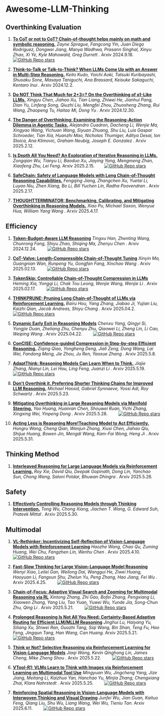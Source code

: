 # Awesome-LLM-Thinking

## Overthinking Evaluation


1. [**To CoT or not to CoT? Chain-of-thought helps mainly on math and symbolic reasoning.**](https://arxiv.org/abs/2409.12183) *Zayne Sprague, Fangcong Yin, Juan Diego Rodriguez, Dongwei Jiang, Manya Wadhwa, Prasann Singhal, Xinyu Zhao, Xi Ye, Kyle Mahowald, Greg Durrett
.* Arxiv 2024.9.18.&nbsp;&nbsp;&nbsp;&nbsp;&nbsp;&nbsp;&nbsp; [![GitHub Repo stars](https://img.shields.io/github/stars/Zayne-sprague/To-CoT-or-not-to-CoT)](https://github.com/Zayne-sprague/To-CoT-or-not-to-CoT)

2. [**Think-to-Talk or Talk-to-Think? When LLMs Come Up with an Answer in Multi-Step Reasoning.**](https://arxiv.org/abs/2412.01113) *Keito Kudo, Yoichi Aoki, Tatsuki Kuribayashi, Shusaku Sone, Masaya Taniguchi, Ana Brassard, Keisuke Sakaguchi, Kentaro Inui
.* Arxiv 2024.12.2.

3. [**Do NOT Think That Much for 2+3=? On the Overthinking of o1-Like LLMs.**](https://arxiv.org/abs/2412.21187) *Xingyu Chen, Jiahao Xu, Tian Liang, Zhiwei He, Jianhui Pang, Dian Yu, Linfeng Song, Qiuzhi Liu, Mengfei Zhou, Zhuosheng Zhang, Rui Wang, Zhaopeng Tu, Haitao Mi, Dong Yu
.* Arxiv 2024.12.30.

4. [**The Danger of Overthinking: Examining the Reasoning-Action Dilemma in Agentic Tasks.**](https://arxiv.org/abs/2502.08235) *Alejandro Cuadron, Dacheng Li, Wenjie Ma, Xingyao Wang, Yichuan Wang, Siyuan Zhuang, Shu Liu, Luis Gaspar Schroeder, Tian Xia, Huanzhi Mao, Nicholas Thumiger, Aditya Desai, Ion Stoica, Ana Klimovic, Graham Neubig, Joseph E. Gonzalez
.* Arxiv 2025.2.12.

5. [**Is Depth All You Need? An Exploration of Iterative Reasoning in LLMs.**](https://arxiv.org/abs/2502.10858) *Zongqian Wu, Tianyu Li, Baoduo Xu, Jiaying Yang, Mengmeng Zhan, Xiaofeng Zhu, Lei Feng.* Arxiv 2025.2.15.&nbsp;&nbsp;&nbsp;&nbsp;&nbsp;&nbsp;&nbsp; [![GitHub Repo stars](https://img.shields.io/github/stars/zongqianwu/breadth)](https://github.com/zongqianwu/breadth)

6. [**SafeChain: Safety of Language Models with Long Chain-of-Thought Reasoning Capabilities.**](https://arxiv.org/abs/2502.12025) *Fengqing Jiang, Zhangchen Xu, Yuetai Li, Luyao Niu, Zhen Xiang, Bo Li, Bill Yuchen Lin, Radha Poovendran
.* Arxiv 2025.2.17.

7. [**THOUGHTTERMINATOR: Benchmarking, Calibrating, and Mitigating Overthinking in Reasoning Models.**](https://arxiv.org/abs/2504.13367) *Xiao Pu, Michael Saxon, Wenyue Hua, William Yang Wang
.* Arxiv 2025.4.17.




## Efficiency


1. [**Token-Budget-Aware LLM Reasoning**](https://arxiv.org/abs/2412.18547) *Tingxu Han, Zhenting Wang, Chunrong Fang, Shiyu Zhao, Shiqing Ma, Zhenyu Chen
.* Arxiv 2024.12.24. &nbsp;&nbsp;&nbsp;&nbsp;&nbsp;&nbsp;&nbsp; [![GitHub Repo stars](https://img.shields.io/github/stars/GeniusHTX/TALE)](https://github.com/GeniusHTX/TALE)

2. [**CoT-Valve: Length-Compressible Chain-of-Thought Tuning**](https://arxiv.org/abs/2502.09601) *Xinyin Ma, Guangnian Wan, Runpeng Yu, Gongfan Fang, Xinchao Wang
.* Arxiv 2025.02.13. &nbsp;&nbsp;&nbsp;&nbsp;&nbsp;&nbsp;&nbsp; [![GitHub Repo stars](https://img.shields.io/github/stars/horseee/CoT-Valve)](https://github.com/horseee/CoT-Valve)

3. [**TokenSkip: Controllable Chain-of-Thought Compression in LLMs**](https://arxiv.org/abs/2502.12067) *Heming Xia, Yongqi Li, Chak Tou Leong, Wenjie Wang, Wenjie Li
.* Arxiv 2025.02.17. &nbsp;&nbsp;&nbsp;&nbsp;&nbsp;&nbsp;&nbsp; [![GitHub Repo stars](https://img.shields.io/github/stars/hemingkx/TokenSkip)](https://github.com/hemingkx/TokenSkip)


4. [**THINKPRUNE: Pruning Long Chain-of-Thought of LLMs via Reinforcement Learning.**](https://arxiv.org/abs/2504.01296) *Bairu Hou, Yang Zhang, Jiabao Ji, Yujian Liu, Kaizhi Qian, Jacob Andreas, Shiyu Chang
.* Arxiv 2025.04.2. &nbsp;&nbsp;&nbsp;&nbsp;&nbsp;&nbsp;&nbsp; [![GitHub Repo stars](https://img.shields.io/github/stars/UCSB-NLP-Chang/ThinkPrune)](https://github.com/UCSB-NLP-Chang/ThinkPrune)

5. [**Dynamic Early Exit in Reasoning Models**](https://arxiv.org/abs/2504.15895) *Chenxu Yang, Qingyi Si, Yongjie Duan, Zheliang Zhu, Chenyu Zhu, Qiaowei Li, Zheng Lin, Li Cao, Weiping Wang
.* Arxiv 2025.04.22. &nbsp;&nbsp;&nbsp;&nbsp;&nbsp;&nbsp;&nbsp; [![GitHub Repo stars](https://img.shields.io/github/stars/iie-ycx/DEER)](https://github.com/iie-ycx/DEER)

6. [**ConCISE: Confidence-guided Compression in Step-by-step Efficient Reasoning.**](https://arxiv.org/abs/2505.17813) *Ziqing Qiao, Yongheng Deng, Jiali Zeng, Dong Wang, Lai Wei, Fandong Meng, Jie Zhou, Ju Ren, Yaoxue Zhang
.* Arxiv 2025.5.8.

7. [**AdaptThink: Reasoning Models Can Learn When to Think.**](https://arxiv.org/abs/2505.13417) *Jiajie Zhang, Nianyi Lin, Lei Hou, Ling Feng, Juanzi Li
.* Arxiv 2025.5.19.&nbsp;&nbsp;&nbsp;&nbsp;&nbsp;&nbsp;&nbsp; [![GitHub Repo stars](https://img.shields.io/github/stars/THU-KEG/AdaptThink)](https://github.com/THU-KEG/AdaptThink)
   


8. [**Don’t Overthink it. Preferring Shorter Thinking Chains for Improved LLM Reasoning.**](https://arxiv.org/abs/2505.17813) *Michael Hassid, Gabriel Synnaeve, Yossi Adi, Roy Schwartz
.* Arxiv 2025.5.23.

9. [**Mitigating Overthinking in Large Reasoning Models via Manifold Steering.**](https://arxiv.org/abs/2505.22411) *Yao Huang, Huanran Chen, Shouwei Ruan, Yichi Zhang, Xingxing Wei, Yinpeng Dong
.* Arxiv 2025.5.28. &nbsp;&nbsp;&nbsp;&nbsp;&nbsp;&nbsp;&nbsp; [![GitHub Repo stars](https://img.shields.io/github/stars/Aries-iai/Manifold_Steering)](https://github.com/Aries-iai/Manifold_Steering)

10. [**Acting Less is Reasoning More!Teaching Model to Act Efficiently.**](https://arxiv.org/abs/2504.14870) *Hongru Wang, Cheng Qian, Wanjun Zhong, Xiusi Chen, Jiahao Qiu, Shijue Huang, Bowen Jin, Mengdi Wang, Kam-Fai Wong, Heng Ji
.* Arxiv 2025.5.31.


## Thinking Method

1. [**Interleaved Reasoning for Large Language Models via Reinforcement Learning.**](https://arxiv.org/abs/2505.19640) *Roy Xie, David Qiu, Deepak Gopinath, Dong Lin, Yanchao Sun, Chong Wang, Saloni Potdar, Bhuwan Dhingra
.* Arxiv 2025.5.26.

   







## Safety
1. [**Effectively Controlling Reasoning Models through Thinking Intervention.**](https://arxiv.org/abs/2503.24370) *Tong Wu, Chong Xiang, Jiachen T. Wang, G. Edward Suh, Prateek Mittal
.* Arxiv 2025.5.30.


## Multimodal

1. [**VL-Rethinker: Incentivizing Self-Reflection of Vision-Language Models with Reinforcement Learning**](https://arxiv.org/abs/2504.08837) *Haozhe Wang, Chao Qu, Zuming Huang, Wei Chu, Fangzhen Lin, Wenhu Chen
.* Arxiv 2025.4.10. &nbsp;&nbsp;&nbsp;&nbsp;&nbsp;&nbsp;&nbsp; [![GitHub Repo stars](https://img.shields.io/github/stars/TIGER-AI-Lab/VL-Rethinker)](https://github.com/TIGER-AI-Lab/VL-Rethinker/)

2. [**Fast-Slow Thinking for Large Vision-Language Model Reasoning**](https://arxiv.org/abs/2504.18458) *Wenyi Xiao, Leilei Gan, Weilong Dai, Wanggui He, Ziwei Huang, Haoyuan Li, Fangxun Shu, Zhelun Yu, Peng Zhang, Hao Jiang, Fei Wu
.* Arxiv 2025.4.25. &nbsp;&nbsp;&nbsp;&nbsp;&nbsp;&nbsp;&nbsp; [![GitHub Repo stars](https://img.shields.io/github/stars/Mr-Loevan/FAST)](https://github.com/Mr-Loevan/FAST)


3. [**Chain-of-Focus: Adaptive Visual Search and Zooming for Multimodal Reasoning via RL**](https://arxiv.org/abs/2505.15436) *Xintong Zhang, Zhi Gao, Bofei Zhang, Pengxiang Li, Xiaowen Zhang, Yang Liu, Tao Yuan, Yuwei Wu, Yunde Jia, Song-Chun Zhu, Qing Li
.* Arxiv 2025.5.21. &nbsp;&nbsp;&nbsp;&nbsp;&nbsp;&nbsp;&nbsp; [![GitHub Repo stars](https://img.shields.io/github/stars/xtong-zhang/Chain-of-Focus)](https://github.com/xtong-zhang/Chain-of-Focus)


4. [**Prolonged Reasoning Is Not All You Need: Certainty-Based Adaptive Routing for Efficient LLM/MLLM Reasoning**](https://arxiv.org/abs/2505.15154) *Jinghui Lu, Haiyang Yu, Siliang Xu, Shiwei Ran, Guozhi Tang, Siqi Wang, Bin Shan, Teng Fu, Hao Feng, Jingqun Tang, Han Wang, Can Huang.* Arxiv 2025.5.21. &nbsp;&nbsp;&nbsp;&nbsp;&nbsp;&nbsp;&nbsp; [![GitHub Repo stars](https://img.shields.io/github/stars/xtong-zhang/Chain-of-Focus)](https://github.com/xtong-zhang/Chain-of-Focus)

5. [**Think or Not? Selective Reasoning via Reinforcement Learning for Vision-Language Models**](https://arxiv.org/abs/2505.16854) *Jiaqi Wang, Kevin Qinghong Lin, James Cheng, Mike Zheng Shou
.* Arxiv 2025.5.22. &nbsp;&nbsp;&nbsp;&nbsp;&nbsp;&nbsp;&nbsp; [![GitHub Repo stars](https://img.shields.io/github/stars/kokolerk/TON)](https://github.com/kokolerk/TON)


6. [**VTool-R1: VLMs Learn to Think with Images via Reinforcement Learning on Multimodal Tool Use**](https://arxiv.org/abs/2505.19255) *Mingyuan Wu, Jingcheng Yang, Jize Jiang, Meitang Li, Kaizhuo Yan, Hanchao Yu, Minjia Zhang, Chengxiang Zhai, Klara Nahrstedt
.* Arxiv 2025.5.25. &nbsp;&nbsp;&nbsp;&nbsp;&nbsp;&nbsp;&nbsp; [![GitHub Repo stars](https://img.shields.io/github/stars/kokolerk/TON)](https://github.com/kokolerk/TON)


7. [**Reinforcing Spatial Reasoning in Vision-Language Models with Interwoven Thinking and Visual Drawing**](https://arxiv.org/abs/2506.09965) *Junfei Wu, Jian Guan, Kaituo Feng, Qiang Liu, Shu Wu, Liang Wang, Wei Wu, Tieniu Tan.* Arxiv 2025.6.11. &nbsp;&nbsp;&nbsp;&nbsp;&nbsp;&nbsp;&nbsp; [![GitHub Repo stars](https://img.shields.io/github/stars/AntResearchNLP/ViLaSR)](https://github.com/AntResearchNLP/ViLaSR)



